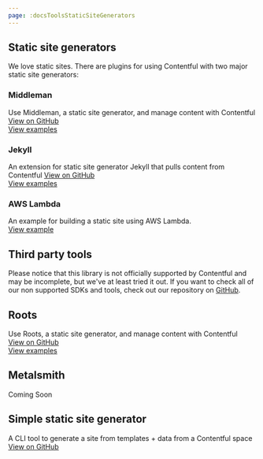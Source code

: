 ```yaml
---
page: :docsToolsStaticSiteGenerators
---
```


## Static site generators

We love static sites. There are plugins for using Contentful with two major static site generators:

### Middleman
Use Middleman, a static site generator, and manage content with Contentful<br>
[View on GitHub](https://github.com/contentful/contentful_middleman)<br>
[View examples](https://github.com/contentful/contentful_middleman_examples)<br>

### Jekyll
An extension for static site generator Jekyll that pulls content from Contentful
[View on GitHub](https://github.com/contentful/jekyll-contentful-data-import)<br>
[View examples](https://github.com/contentful/contentful_jekyll_examples)<br>

### AWS Lambda
An example for building a static site using AWS Lambda.<br>
[View example](https://github.com/contentful-labs/contentful-aws-lambda-static)

## Third party tools

Please notice that this library is not officially supported by Contentful and may be incomplete, but we've at least tried it out.
If you want to check all of our non supported SDKs and tools, check out our repository on [GitHub](https://github.com/contentful-labs/awesome-contentful).

## Roots
Use Roots, a static site generator, and manage content with Contentful<br>
[View on GitHub](https://github.com/carrot/roots-contentful)<br>
[View examples](/blog/2015/04/28/webinar-contentful-roots-static-sites/)

## Metalsmith

Coming Soon

## Simple static site generator

A CLI tool to generate a site from templates + data from a Contentful space<br>
[View on GitHub](https://github.com/Textalk/contentful-static)
